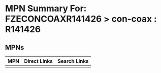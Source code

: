 



# MPN Summary For: FZECONCOAXR141426 > con-coax : R141426

## MPNs
  

|MPN|Direct Links|Search Links|
| :--- | :--- | :--- |
||||
